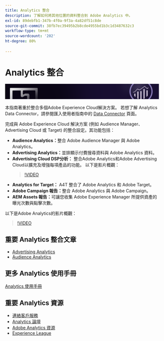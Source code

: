 ```yaml
---
title: Analytics 整合
description: 了解如何將其他位置的資料整合到 Adobe Analytics 中。
exl-id: 89debfb1-347b-4f0a-9f3a-4a82df51c8de
source-git-commit: 38fb7ec39495b2b8cde4955bd1b3c1d3487632c3
workflow-type: tm+mt
source-wordcount: '202'
ht-degree: 80%

---
```


# Analytics 整合

![橫幅](../../assets/doc_banner_integrate.png)

本指南著重於整合多個Adobe Experience Cloud解決方案。 若想了解 Analytics Data Connector，請參閱匯入使用者指南中的 [Data Connector](/help/import/data-connectors/getting-started-data-connectors.md) 頁面。

完成與 Adobe Experience Cloud 解決方案 (例如 Audience Manager、Advertising Cloud 或 Target) 的整合設定。其功能包括：

* **Audience Analytics：**&#x200B;整合 Adobe Audience Manager 與 Adobe Analytics。
* **Advertising Analytics：**&#x200B;並排顯示付費搜尋資料與 Adobe Analytics 資料。
* **Advertising Cloud DSP分析：** 整合Adobe Analytics和Adobe Advertising Cloud以擴充及增強每項產品的功能。 以下是影片概觀：
   >[!VIDEO](https://video.tv.adobe.com/v/27237/?quality=12)
* **Analytics for Target：** A4T 整合了 Adobe Analytics 和 Adobe Target。
* **Adobe Campaign 報告：**&#x200B;整合 Adobe Analytics 與 Adobe Campaign。
* **AEM Assets 報告：**&#x200B;可讓您收集 Adobe Experience Manager 所提供資產的曝光次數與點擊次數。

以下是Adobe Analytics的影片概觀：

>[!VIDEO](https://video.tv.adobe.com/v/27429/?quality=12)

## 重要 Analytics 整合文章

* [Advertising Analytics](c-advertising-analytics/overview.md)
* [Audience Analytics](c-audience-analytics/mc-audiences-aam.md)

## 更多 Analytics 使用手冊

[Analytics 使用手冊](https://experienceleague.adobe.com/docs/analytics.html)

## 重要 Analytics 資源

* [連絡客戶服務](https://helpx.adobe.com/contact/enterprise-support.ec.html)
* [Analytics 論壇](https://forums.adobe.com/community/experience-cloud/analytics-cloud/analytics)
* [Adobe Analytics 資源](https://forums.adobe.com/message/10660755)
* [Experience League](https://landing.adobe.com/experience-league/)

